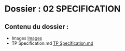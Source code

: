 # Dossier : 02 SPECIFICATION
 
 ## Contenu du dossier : 
- Images [Images](./Images)
- TP Specification.md [TP Specification.md](./TP_Specification.md)
